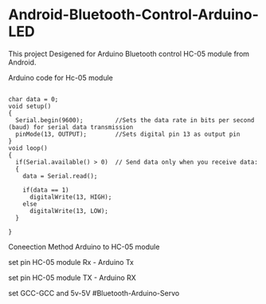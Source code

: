 # Android-Bluetooth-Control-Arduino-LED

This project Desigened for Arduino Bluetooth control HC-05 module from Android.

Arduino code for Hc-05 module 

```

char data = 0;               
void setup() 
{
  Serial.begin(9600);         //Sets the data rate in bits per second (baud) for serial data transmission
  pinMode(13, OUTPUT);        //Sets digital pin 13 as output pin
}
void loop()
{
  if(Serial.available() > 0)  // Send data only when you receive data:
  {
    data = Serial.read();             
          
    if(data == 1)            
      digitalWrite(13, HIGH);  
    else
      digitalWrite(13, LOW);   
  }                           
 
}
```

Coneection Method Arduino to HC-05 module

set pin HC-05 module Rx - Arduino Tx 

set pin HC-05 module TX - Arduino RX

set GCC-GCC and 5v-5V
#Bluetooth-Arduino-Servo
